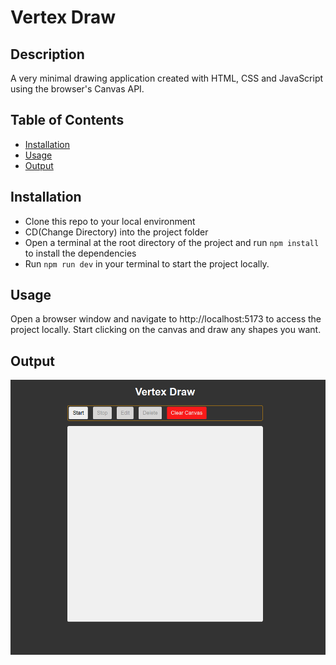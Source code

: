 # Vertex Draw

## Description

A very minimal drawing application created with HTML, CSS and JavaScript using the browser's Canvas API.

## Table of Contents

- [Installation](#installation)
- [Usage](#usage)
- [Output](#output)

## Installation

- Clone this repo to your local environment
- CD(Change Directory) into the project folder
- Open a terminal at the root directory of the project and run `npm install` to install the dependencies
- Run `npm run dev` in your terminal to start the project locally.

## Usage

Open a browser window and navigate to http://localhost:5173 to access the project locally. Start clicking on the canvas and draw any shapes you want.

## Output
![](public/output.png)


